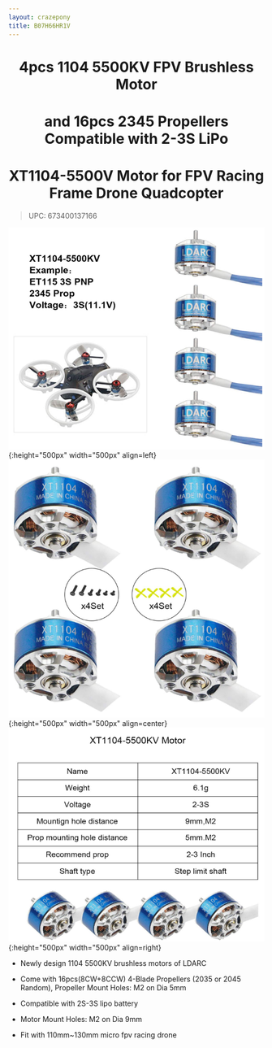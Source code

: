 ```yaml
---
layout: crazepony
title: B07H66HR1V
---
```


#   
#  <center>4pcs 1104 5500KV FPV Brushless Motor</center>
#  <center>and 16pcs 2345 Propellers Compatible with 2-3S LiPo</center>
#  <center>XT1104-5500V Motor for FPV Racing Frame Drone Quadcopter</center>
> UPC: 673400137166

![](/assets/img/banner-2.png){:height="500px" width="500px" align=left}
![](/assets/img/banner-1.png){:height="500px" width="500px" align=center}
![](/assets/img/banner-3.png){:height="500px" width="500px" align=right}



+ Newly design 1104 5500KV brushless motors of LDARC


+ Come with 16pcs(8CW+8CCW) 4-Blade Propellers (2035 or 2045 Random), Propeller Mount Holes: M2 on Dia 5mm


+ Compatible with 2S-3S lipo battery

+ Motor Mount Holes: M2 on Dia 9mm	

+ Fit with 110mm~130mm micro fpv racing drone